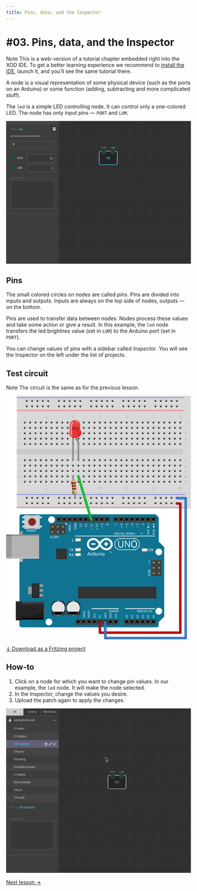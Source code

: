 ```yaml
---
title: Pins, data, and the Inspector
---
```


# #03. Pins, data, and the Inspector

<div class="ui segment note">
<span class="ui ribbon label">Note</span>
This is a web-version of a tutorial chapter embedded right into the XOD IDE.
To get a better learning experience we recommend to
<a href="../install/">install the IDE</a>, launch it, and you’ll see the
same tutorial there.
</div>

A node is a visual representation of some physical device (such as the ports on
an Arduino) or some function (adding, subtracting and more complicated stuff).

The `led` is a simple LED controlling node. It can control only a one-colored
LED. The node has only input pins — `PORT` and `LUM`.

![Patch](./patch.png)

## Pins

The small colored circles on nodes are called *pins*. Pins are divided into
inputs and outputs. Inputs are always on the top side of nodes, outputs — on
the bottom.

Pins are used to transfer data between nodes. Nodes process these values and
take some action or give a result. In this example, the `led` node transfers
the led brightnes value (set in `LUM`) to the Arduino port (set in `PORT`).

You can change values of pins with a sidebar called *Inspector*. You will see
the Inspector on the left under the list of projects.

## Test circuit

<div class="ui segment note">
<span class="ui ribbon label">Note</span>
The circuit is the same as for the previous lesson.
</div>

![Circuit](./circuit.fz.png)

[↓ Download as a Fritzing project](./circuit.fzz)

## How-to

1. Click on a node for which you want to change pin values. In our example, the
   `led` node. It will make the node selected.
2. In the Inspector, change the values you desire.
3. Upload the patch again to apply the changes.

![Inspector](./inspector.gif)

[Next lesson →](../04-pwm)
